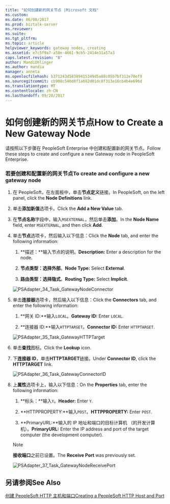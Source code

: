 ```yaml
---
title: "如何创建新的网关节点 |Microsoft 文档"
ms.custom: 
ms.date: 06/08/2017
ms.prod: biztalk-server
ms.reviewer: 
ms.suite: 
ms.tgt_pltfrm: 
ms.topic: article
helpviewer_keywords: gateway nodes, creating
ms.assetid: e7c5f9a7-a58e-4661-9cb5-2414e31a57a3
caps.latest.revision: "8"
author: MandiOhlinger
ms.author: mandia
manager: anneta
ms.openlocfilehash: b371243d58389415349d5a88c05b7bf312e70ef9
ms.sourcegitcommit: cb908c540d8f1a692d01dc8f313e16cb4b4e696d
ms.translationtype: MT
ms.contentlocale: zh-CN
ms.lasthandoff: 09/20/2017
---
```

# <a name="how-to-create-a-new-gateway-node"></a><span data-ttu-id="2bc60-102">如何创建新的网关节点</span><span class="sxs-lookup"><span data-stu-id="2bc60-102">How to Create a New Gateway Node</span></span>
<span data-ttu-id="2bc60-103">请按照以下步骤在 PeopleSoft Enterprise 中创建和配置新的网关节点。</span><span class="sxs-lookup"><span data-stu-id="2bc60-103">Follow these steps to create and configure a new Gateway node in PeopleSoft Enterprise.</span></span>  
  
### <a name="to-create-and-configure-a-new-gateway-node"></a><span data-ttu-id="2bc60-104">若要创建和配置新的网关节点</span><span class="sxs-lookup"><span data-stu-id="2bc60-104">To create and configure a new gateway node</span></span>  
  
1.  <span data-ttu-id="2bc60-105">在 PeopleSoft，在左面板中，单击**节点定义**链接。</span><span class="sxs-lookup"><span data-stu-id="2bc60-105">In PeopleSoft, on the left panel, click the **Node Definitions** link.</span></span>  
  
2.  <span data-ttu-id="2bc60-106">单击**添加新值**选项卡。</span><span class="sxs-lookup"><span data-stu-id="2bc60-106">Click the **Add a New Value** tab.</span></span>  
  
3.  <span data-ttu-id="2bc60-107">在**节点名称**字段中，输入`MSEXTERNAL`，然后单击**添加**。</span><span class="sxs-lookup"><span data-stu-id="2bc60-107">In the **Node Name** field, enter `MSEXTERNAL`, and then click **Add**.</span></span>  
  
4.  <span data-ttu-id="2bc60-108">单击**节点**选项卡，然后输入以下信息：</span><span class="sxs-lookup"><span data-stu-id="2bc60-108">Click the **Node** tab, and enter the following information:</span></span>  
  
    1.  <span data-ttu-id="2bc60-109">**描述：**输入节点的说明。</span><span class="sxs-lookup"><span data-stu-id="2bc60-109">**Description:** Enter a description for the node.</span></span>  
  
    2.  <span data-ttu-id="2bc60-110">**节点类型：**选择**外部**。</span><span class="sxs-lookup"><span data-stu-id="2bc60-110">**Node Type:** Select **External**.</span></span>  
  
    3.  <span data-ttu-id="2bc60-111">**路由类型：**选择**隐式**。</span><span class="sxs-lookup"><span data-stu-id="2bc60-111">**Routing Type:** Select **Implicit**.</span></span>  
  
     ![](../core/media/psadapter-34-task-gatewaynodeconnector.gif "PSAdapter_34_Task_GatewayNodeConnector")  
  
5.  <span data-ttu-id="2bc60-112">单击**连接器**选项卡，然后输入以下信息：</span><span class="sxs-lookup"><span data-stu-id="2bc60-112">Click the **Connectors** tab, and enter the following information:</span></span>  
  
    1.  <span data-ttu-id="2bc60-113">**网关 ID:**输入`LOCAL`。</span><span class="sxs-lookup"><span data-stu-id="2bc60-113">**Gateway ID:** Enter `LOCAL`.</span></span>  
  
    2.  <span data-ttu-id="2bc60-114">**连接器 ID:**输入`HTTPTARGET`。</span><span class="sxs-lookup"><span data-stu-id="2bc60-114">**Connector ID:** Enter `HTTPTARGET`.</span></span>  
  
     ![](../core/media/psadapter-35-task-gatewayhttptarget.gif "PSAdapter_35_Task_GatewayHTTPTarget")  
  
6.  <span data-ttu-id="2bc60-115">单击**查找**图标。</span><span class="sxs-lookup"><span data-stu-id="2bc60-115">Click the **Lookup** icon.</span></span>  
  
7.  <span data-ttu-id="2bc60-116">下**连接器 ID**，单击**HTTPTARGET**链接。</span><span class="sxs-lookup"><span data-stu-id="2bc60-116">Under **Connector ID**, click the **HTTPTARGET** link.</span></span>  
  
     ![](../core/media/psadapter-36-task-gatewayconnectorid.gif "PSAdapter_36_Task_GatewayConnectorID")  
  
8.  <span data-ttu-id="2bc60-117">上**属性**选项卡上，输入以下信息：</span><span class="sxs-lookup"><span data-stu-id="2bc60-117">On the **Properties** tab, enter the following information:</span></span>  
  
    1.  <span data-ttu-id="2bc60-118">**标头：**输入`Y`。</span><span class="sxs-lookup"><span data-stu-id="2bc60-118">**Header:** Enter `Y`.</span></span>  
  
    2.  <span data-ttu-id="2bc60-119">**HTTPPROPERTY:**输入`POST`。</span><span class="sxs-lookup"><span data-stu-id="2bc60-119">**HTTPPROPERTY:** Enter `POST`.</span></span>  
  
    3.  <span data-ttu-id="2bc60-120">**PrimaryURL:**输入的 IP 地址和端口的目标计算机 （的开发计算机）。</span><span class="sxs-lookup"><span data-stu-id="2bc60-120">**PrimaryURL:** Enter the IP address and port of the target computer (the development computer).</span></span>  
  
    > [!NOTE]
    >  <span data-ttu-id="2bc60-121">**接收端口**之前已设置。</span><span class="sxs-lookup"><span data-stu-id="2bc60-121">The **Receive Port** was previously set.</span></span>  
  
     ![](../core/media/psadapter-37-task-gatewaynodereceiveport.gif "PSAdapter_37_Task_GatewayNodeReceivePort")  
  
## <a name="see-also"></a><span data-ttu-id="2bc60-122">另请参阅</span><span class="sxs-lookup"><span data-stu-id="2bc60-122">See Also</span></span>  
 [<span data-ttu-id="2bc60-123">创建 PeopleSoft HTTP 主机和端口</span><span class="sxs-lookup"><span data-stu-id="2bc60-123">Creating a PeopleSoft HTTP Host and Port</span></span>](../core/creating-a-peoplesoft-http-host-and-port.md)